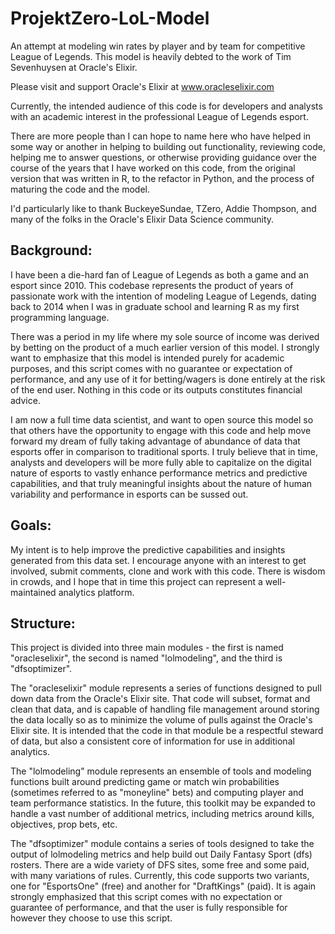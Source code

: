 # ProjektZero-LoL-Model
An attempt at modeling win rates by player and by team for competitive League of Legends. This model is heavily debted to the work of Tim Sevenhuysen at Oracle's Elixir. 

Please visit and support Oracle's Elixir at www.oracleselixir.com

Currently, the intended audience of this code is for developers and analysts with an academic interest in the professional League of Legends esport. 

There are more people than I can hope to name here who have helped in some way or another in helping to building out functionality, reviewing code, helping me to answer questions, or otherwise providing guidance over the course of the years that I have worked on this code, from the original version that was written in R, to the refactor in Python, and the process of maturing the code and the model. 

I'd particularly like to thank BuckeyeSundae, TZero, Addie Thompson, and many of the folks in the Oracle's Elixir Data Science community. 

## Background:

I have been a die-hard fan of League of Legends as both a game and an esport since 2010. This codebase represents the product of years of passionate work with the intention of modeling League of Legends, dating back to 2014 when I was in graduate school and learning R as my first programming language. 

There was a period in my life where my sole source of income was derived by betting on the product of a much earlier version of this model. I strongly want to emphasize that this model is intended purely for academic purposes, and this script comes with no guarantee or expectation of performance, and any use of it for betting/wagers is done entirely at the risk of the end user. Nothing in this code or its outputs constitutes financial advice. 

I am now a full time data scientist, and want to open source this model so that others have the opportunity to engage with this code and help move forward my dream of fully taking advantage of abundance of data that esports offer in comparison to traditional sports. I truly believe that in time, analysts and developers will be more fully able to capitalize on the digital nature of esports to vastly enhance performance metrics and predictive capabilities, and that truly meaningful insights about the nature of human variability and performance in esports can be sussed out. 

## Goals:

My intent is to help improve the predictive capabilities and insights generated from this data set. I encourage anyone with an interest to get involved, submit comments, clone and work with this code. There is wisdom in crowds, and I hope that in time this project can represent a well-maintained analytics platform. 

## Structure:

This project is divided into three main modules - the first is named "oracleselixir", the second is named "lolmodeling", and the third is "dfsoptimizer". 

The "oracleselixir" module represents a series of functions designed to pull down data from the Oracle's Elixir site. That code will subset, format and clean that data, and is capable of handling file management around storing the data locally so as to minimize the volume of pulls against the Oracle's Elixir site. It is intended that the code in that module be a respectful steward of data, but also a consistent core of information for use in additional analytics. 

The "lolmodeling" module represents an ensemble of tools and modeling functions built around predicting game or match win probabilities (sometimes referred to as "moneyline" bets) and computing player and team performance statistics. In the future, this toolkit may be expanded to handle a vast number of additional metrics, including metrics around kills, objectives, prop bets, etc. 

The "dfsoptimizer" module contains a series of tools designed to take the output of lolmodeling metrics and help build out Daily Fantasy Sport (dfs) rosters. There are a wide variety of DFS sites, some free and some paid, with many variations of rules. Currently, this code supports two variants, one for "EsportsOne" (free) and another for "DraftKings" (paid). It is again strongly emphasized that this script comes with no expectation or guarantee of performance, and that the user is fully responsible for however they choose to use this script. 